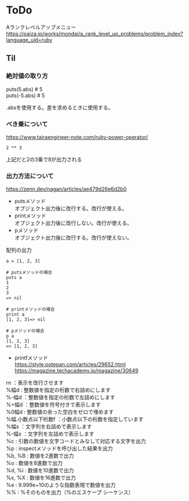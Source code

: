 # ToDo
Aランクレベルアップメニュー
<br>
https://paiza.jp/works/mondai/a_rank_level_up_problems/problem_index?language_uid=ruby

## Til
### 絶対値の取り方
puts(5.abs)    # 5<br>
puts(-5.abs)   # 5

.absを使用する。差を求めるときに使用する。

### べき乗について
https://www.tairaengineer-note.com/ruby-power-operator/
```
2 ** 3
```
上記だと2の3乗で8が出力される

### 出力方法について
https://zenn.dev/nagan/articles/ae479d26e6d2b0
- putsメソッド<br>
オブジェクト出力後に改行する。改行が使える。
- printメソッド<br>
オブジェクト出力後に改行しない。改行が使える。
- pメソッド<br>
オブジェクト出力後に改行する。改行が使えない。

配列の出力
```
a = [1, 2, 3]

# putsメソッドの場合
puts a
1
2
3
=> nil

# printメソッドの場合
print a
[1, 2, 3]=> nil

# pメソッドの場合
p a
[1, 2, 3]
=> [1, 2, 3]
```

- printfメソッド<br>
https://style.potepan.com/articles/29652.html<br>
https://magazine.techacademy.jp/magazine/30649

rn ：表示を改行させます<br>
%幅d : 整数値を指定の桁数で右詰めにします<br>
%-幅d ：整数値を指定の桁数で左詰めにします<br>
%+幅d ：整数値を符号付きで表示します<br>
%0幅d : 整数値の余った空白をゼロで埋めます<br>
%幅.小数点以下桁数f ：小数点以下の桁数を指定しています<br>
%幅s ：文字列を右詰めで表示します<br>
%-幅s ：文字列を左詰めで表示します<br>
%c : 引数の数値を文字コードとみなして対応する文字を出力<br>
%p : inspectメソッドを呼び出した結果を出力<br>
%b, %B : 数値を2進数で出力<br>
%o : 数値を8進数で出力<br>
%d, %i : 数値を10進数で出力<br>
%x, %X : 数値を16進数で出力<br>
%e : 9.999e+10のような指数表現で数値を出力<br>
%% : %そのものを出力（%のエスケープ シーケンス）